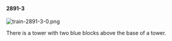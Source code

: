 #### 2891-3
![train-2891-3-0.png](https://github.com/lil-lab/nlvr/raw/master/nlvr/train/images/77/train-2891-3-0.png "train-2891-3-0.png")

There is a tower with two blue blocks above the base of a tower.